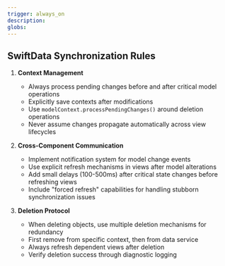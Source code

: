 ```yaml
---
trigger: always_on
description: 
globs: 
---
```

## SwiftData Synchronization Rules

1. **Context Management**
   - Always process pending changes before and after critical model operations
   - Explicitly save contexts after modifications
   - Use `modelContext.processPendingChanges()` around deletion operations
   - Never assume changes propagate automatically across view lifecycles

2. **Cross-Component Communication**
   - Implement notification system for model change events
   - Use explicit refresh mechanisms in views after model alterations
   - Add small delays (100-500ms) after critical state changes before refreshing views
   - Include "forced refresh" capabilities for handling stubborn synchronization issues

3. **Deletion Protocol**
   - When deleting objects, use multiple deletion mechanisms for redundancy
   - First remove from specific context, then from data service
   - Always refresh dependent views after deletion
   - Verify deletion success through diagnostic logging